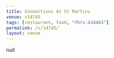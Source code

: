 ```yaml
---
title: Connections At St Martins
venue: v14745
tags: [restaurant, food, "fhrs:414463"]
permalink: /v/14745/
layout: venue
---
```

null